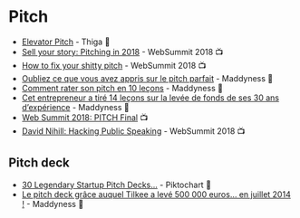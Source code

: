 # Pitch

- [Elevator Pitch](https://blog.thiga.co/glossaire/definition-elevator-pitch/) - Thiga :page_facing_up:
- [Sell your story: Pitching in 2018](https://www.youtube.com/watch?v=KhGj87-T2l4) - WebSummit 2018 :tv:
- [How to fix your shitty pitch](https://www.youtube.com/watch?v=mrEC8pEsk44) - WebSummit 2018 :tv:
- [Oubliez ce que vous avez appris sur le pitch parfait](https://www.maddyness.com/2019/02/07/pitch-parfait/) - Maddyness :page_facing_up:
- [Comment rater son pitch en 10 leçons](https://www.maddyness.com/2018/09/13/rater-son-pitch-10-lecons/) - Maddyness :page_facing_up:
- [Cet entrepreneur a tiré 14 leçons sur la levée de fonds de ses 30 ans d’expérience](https://www.maddyness.com/2018/04/23/cet-entrepreneur-a-tire-14-lecons-sur-la-levee-de-fonds-de-ses-30-ans-dexperience/) - Maddyness :page_facing_up:
- [Web Summit 2018: PITCH Final](https://www.youtube.com/watch?v=sn-_29bknz8&list=PLxptNs2MLOjnGQ0fyeepWQtUEJbQA0GJw&index=2) :tv:
- [David Nihill: Hacking Public Speaking](https://www.youtube.com/watch?v=Iz-RmRRL6Ls) - WebSummit 2018 :tv:

## Pitch deck

- [30 Legendary Startup Pitch Decks...](https://piktochart.com/blog/startup-pitch-decks-what-you-can-learn/) - Piktochart :page_facing_up:
- [Le pitch deck grâce auquel Tilkee a levé 500 000 euros… en juillet 2014 !](https://www.maddyness.com/2018/08/02/pitch-deck-tilkee/) - Maddyness :page_facing_up:

